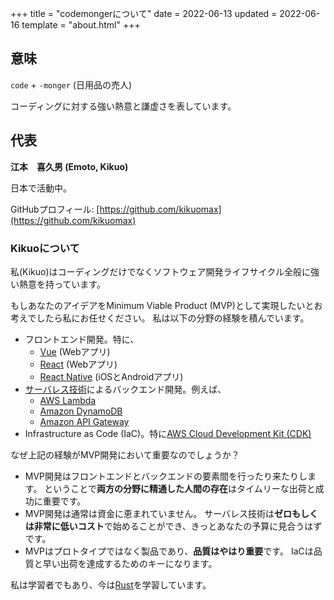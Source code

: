 +++
title = "codemongerについて"
date = 2022-06-13
updated = 2022-06-16
template = "about.html"
+++

## 意味

`code` + `-monger` (日用品の売人)

コーディングに対する強い熱意と謙虚さを表しています。

## 代表

**江本　喜久男 (Emoto, Kikuo)**

日本で活動中。

GitHubプロフィール: [https://github.com/kikuomax](https://github.com/kikuomax)

### Kikuoについて

私(Kikuo)はコーディングだけでなくソフトウェア開発ライフサイクル全般に強い熱意を持っています。

もしあなたのアイデアをMinimum Viable Product (MVP)として実現したいとお考えでしたら私にお任せください。
私は以下の分野の経験を積んでいます。
- フロントエンド開発。特に、
    - [Vue](https://vuejs.org) (Webアプリ)
    - [React](https://reactjs.org) (Webアプリ)
    - [React Native](https://reactnative.dev) (iOSとAndroidアプリ)
- [サーバレス技術](https://aws.amazon.com/serverless/)によるバックエンド開発。例えば、
    - [AWS Lambda](https://aws.amazon.com/lambda/)
    - [Amazon DynamoDB](https://aws.amazon.com/dynamodb/)
    - [Amazon API Gateway](https://aws.amazon.com/api-gateway/)
- Infrastructure as Code (IaC)。特に[AWS Cloud Development Kit (CDK)](https://aws.amazon.com/cdk/)

なぜ上記の経験がMVP開発において重要なのでしょうか？
- MVP開発はフロントエンドとバックエンドの要素間を行ったり来たりします。
  ということで**両方の分野に精通した人間の存在**はタイムリーな出荷と成功に重要です。
- MVP開発は通常は資金に恵まれていません。
  サーバレス技術は**ゼロもしくは非常に低いコスト**で始めることができ、きっとあなたの予算に見合うはずです。
- MVPはプロトタイプではなく製品であり、**品質はやはり重要**です。
  IaCは品質と早い出荷を達成するためのキーになります。

私は学習者でもあり、今は[Rust](https://www.rust-lang.org)を学習しています。
